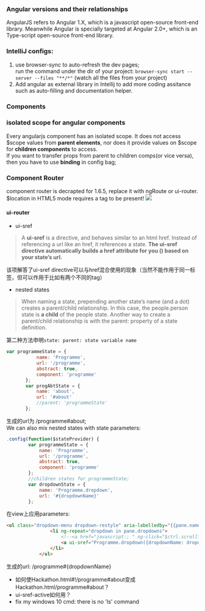 ### Angular versions and their relationships
AngularJS refers to Angular 1.X, which is a javascript open-source front-end library.
Meanwhile Angular is specially targeted at Angular 2.0+, which is an Type-script open-source front-end library.

### IntelliJ configs: 
1. use browser-sync to auto-refresh the dev pages;  
run the command under the dir of your project: `browser-sync start --server --files "**/*"` (watch all the files from your project)  
2. Add angular as external library in Intellij to add more coding assitance such as auto-filling and documentation helper.

### Components

### isolated scope for angular components
Every angularjs component has an isolated scope. It does not access $scope values from **parent elements**, nor does it provide values on $scope for **children components** to access.  
If you want to transfer props from parent to children comps(or vice versa), then you have to use **binding** in config bag;
### Component Router
component router is decrapted for 1.6.5, replace it with ngRoute or ui-router. 
$location in HTML5 mode requires a <base> tag to be present!
![](https://docs.angularjs.org/img/guide/component-based-architecture.svg)


#### ui-router
* ui-sref
>A **ui-sref** is a directive, and behaves similar to an html href. Instead of referencing a url like an href, it references a state. **The ui-sref directive automatically builds a href attribute for you (<a href=...></a>) based on your state’s url.**

该项解答了ui-sref directive可以与href混合使用的现象（当然不能作用于同一标签，但可以作用于比如有两个不同的<a>tag）  

* nested states
>When naming a state, prepending another state’s name (and a dot) creates a parent/child relationship. In this case, the people.person state is **a child** of the people state.
>Another way to create a parent/child relationship is with the parent: property of a state definition.

第二种方法申明`state: parent: state variable name`
 ```javascript
 var programmeState = {
            name: 'Programme',
            url: '/programme',
            abstract: true,
            component: 'programme'
        };
        var progAbtState = {
            name: 'about',
            url: '#about'
            //parent: 'programmeState'
        };
  ```
生成的url为 /programme#about;  
We can also mix nested states with state parameters: 
```javascript
.config(function($stateProvider) {
        var programmeState = {
            name: 'Programme',
            url: '/programme',
            abstract: true,
            component: 'programme'
        };
        //children states for programmeState;
        var dropdownState = {
            name: 'Programme.dropdown',
            url: '#{dropdownName}'
        };
 ```
在view上应用parameters:
```html
<ul class="dropdown-menu dropdown-restyle" aria-labelledby="{{pane.name}}Dropdown"  ng-show="pane.dropdowns!=null">
                <li ng-repeat="dropdown in pane.dropdowns">
                    <!--<a href="javascript:; " ng-click="$ctrl.scrollToId(dropdown)">{{dropdown}}</a>-->
                    <a ui-sref="Programme.dropdown({dropdownName: dropdown.toLowerCase() })">{{dropdown}}</a>
                </li>
            </ul>
```
生成的url: /programme#{dropdownName}

* 如何使Hackathon.html#!/programme#about变成Hackathon.html/programme#about？
* ui-sref-active如何用？
* fix my windows 10 cmd: there is no 'ls' command

